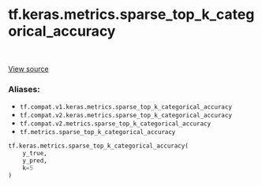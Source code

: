 <div itemscope itemtype="http://developers.google.com/ReferenceObject">
<meta itemprop="name" content="tf.keras.metrics.sparse_top_k_categorical_accuracy" />
<meta itemprop="path" content="Stable" />
</div>

# tf.keras.metrics.sparse_top_k_categorical_accuracy

<!-- Insert buttons -->

<table class="tfo-notebook-buttons tfo-api" align="left">
</table>

<a target="_blank" href="/code/stable/tensorflow/python/keras/metrics.py">View source</a>



<!-- Start diff -->


### Aliases:

* `tf.compat.v1.keras.metrics.sparse_top_k_categorical_accuracy`
* `tf.compat.v2.keras.metrics.sparse_top_k_categorical_accuracy`
* `tf.compat.v2.metrics.sparse_top_k_categorical_accuracy`
* `tf.metrics.sparse_top_k_categorical_accuracy`


``` python
tf.keras.metrics.sparse_top_k_categorical_accuracy(
    y_true,
    y_pred,
    k=5
)
```



<!-- Placeholder for "Used in" -->
